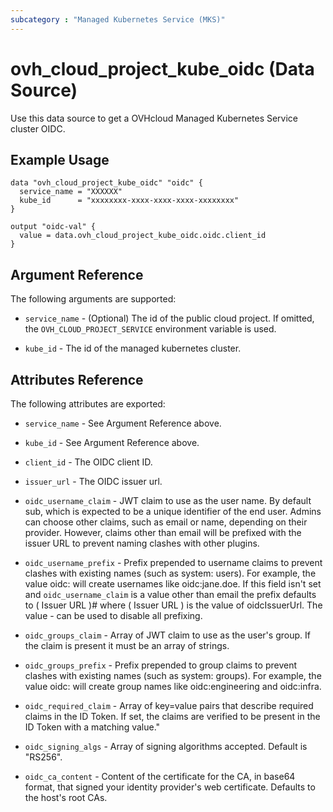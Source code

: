 ```yaml
---
subcategory : "Managed Kubernetes Service (MKS)"
---
```


# ovh_cloud_project_kube_oidc (Data Source)

Use this data source to get a OVHcloud Managed Kubernetes Service cluster OIDC.

## Example Usage

```hcl
data "ovh_cloud_project_kube_oidc" "oidc" {
  service_name = "XXXXXX"
  kube_id      = "xxxxxxxx-xxxx-xxxx-xxxx-xxxxxxxx"
}

output "oidc-val" {
  value = data.ovh_cloud_project_kube_oidc.oidc.client_id
}
```

## Argument Reference

The following arguments are supported:

* `service_name` - (Optional) The id of the public cloud project. If omitted,
  the `OVH_CLOUD_PROJECT_SERVICE` environment variable is used.

* `kube_id` - The id of the managed kubernetes cluster.

## Attributes Reference

The following attributes are exported:

* `service_name` - See Argument Reference above.
* `kube_id` - See Argument Reference above.

* `client_id` - The OIDC client ID.

* `issuer_url` - The OIDC issuer url.

* `oidc_username_claim` - JWT claim to use as the user name. By default sub, which is expected to be a unique identifier of the end user. Admins can choose other claims, such as email or name, depending on their provider. However, claims other than email will be prefixed with the issuer URL to prevent naming clashes with other plugins.

* `oidc_username_prefix` - Prefix prepended to username claims to prevent clashes with existing names (such as system: users). For example, the value oidc: will create usernames like oidc:jane.doe. If this field isn't set and `oidc_username_claim` is a value other than email the prefix defaults to ( Issuer URL )# where ( Issuer URL ) is the value of oidcIssuerUrl. The value - can be used to disable all prefixing.

* `oidc_groups_claim` - Array of JWT claim to use as the user's group. If the claim is present it must be an array of strings.

* `oidc_groups_prefix` - Prefix prepended to group claims to prevent clashes with existing names (such as system: groups). For example, the value oidc: will create group names like oidc:engineering and oidc:infra.

* `oidc_required_claim` - Array of key=value pairs that describe required claims in the ID Token. If set, the claims are verified to be present in the ID Token with a matching value."

* `oidc_signing_algs` - Array of signing algorithms accepted. Default is \"RS256\".

* `oidc_ca_content` - Content of the certificate for the CA, in base64 format, that signed your identity provider's web certificate. Defaults to the host's root CAs.
